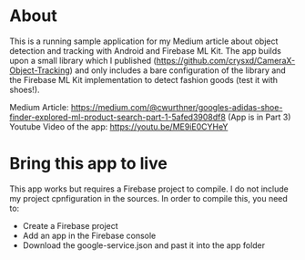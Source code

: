 # About
This is a running sample application for my Medium article about object detection and tracking with Android and Firebase ML Kit.
The app builds upon a small library which I published (https://github.com/crysxd/CameraX-Object-Tracking) and only includes a bare configuration of the library and the Firebase ML Kit implementation to detect fashion goods (test it with shoes!).

Medium Article: https://medium.com/@cwurthner/googles-adidas-shoe-finder-explored-ml-product-search-part-1-5afed3908df8 (App is in Part 3)
Youtube Video of the app: https://youtu.be/ME9iE0CYHeY

# Bring this app to live
This app works but requires a Firebase project to compile. I do not include my project cpnfiguration in the sources.
In order to compile this, you need to:

- Create a Firebase project
- Add an app in the Firebase console
- Download the google-service.json and past it into the app folder
